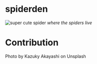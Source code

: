 # spiderden
![super cute spider](https://github.com/yacineMahdid/spiderden/blob/master/media/spider.jpg)
_where the spiders live_

# Contribution
Photo by Kazuky Akayashi on Unsplash
